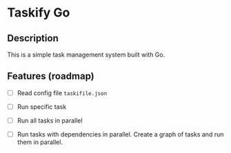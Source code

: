 # Taskify Go

## Description

This is a simple task management system built with Go.

## Features (roadmap)

- [ ] Read config file `taskifile.json`
- [ ] Run specific task
- [ ] Run all tasks in parallel
- [ ] Run tasks with dependencies in parallel. Create a graph of tasks and run them in parallel.

